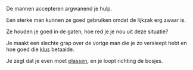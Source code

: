 De mannen accepteren argwanend je hulp.

Een sterke man kunnen ze goed gebruiken omdat de lijkzak erg zwaar is. 

Ze houden je goed in de gaten, hoe red je je nou uit deze situatie?

Je maakt een slechte grap over de vorige man die je zo versleept hebt en hoe 
goed die [klus](klus/geld-verdienen.md) betaalde.

Je zegt dat je even moet [plassen](plassen/watnu.md), en je loopt richting de bosjes.